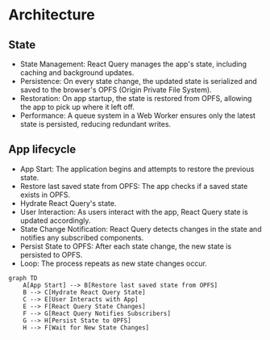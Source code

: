 # Architecture

## State
* State Management: React Query manages the app's state, including caching and background updates.
* Persistence: On every state change, the updated state is serialized and saved to the browser's OPFS (Origin Private File System).
* Restoration: On app startup, the state is restored from OPFS, allowing the app to pick up where it left off.
* Performance: A queue system in a Web Worker ensures only the latest state is persisted, reducing redundant writes.

## App lifecycle

* App Start: The application begins and attempts to restore the previous state.
* Restore last saved state from OPFS: The app checks if a saved state exists in OPFS.
* Hydrate React Query's state.
* User Interaction: As users interact with the app, React Query state is updated accordingly.
* State Change Notification: React Query detects changes in the state and notifies any subscribed components.
* Persist State to OPFS: After each state change, the new state is persisted to OPFS.
* Loop: The process repeats as new state changes occur.


```mermaid
graph TD
    A[App Start] --> B[Restore last saved state from OPFS]
    B --> C[Hydrate React Query State]
    C --> E[User Interacts with App]
    E --> F[React Query State Changes]
    F --> G[React Query Notifies Subscribers]
    G --> H[Persist State to OPFS]
    H --> F[Wait for New State Changes]
```
